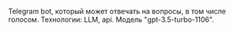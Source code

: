 Telegram bot, который может отвечать на вопросы, в том числе голосом.
Технологии: LLM, api. Модель "gpt-3.5-turbo-1106".
